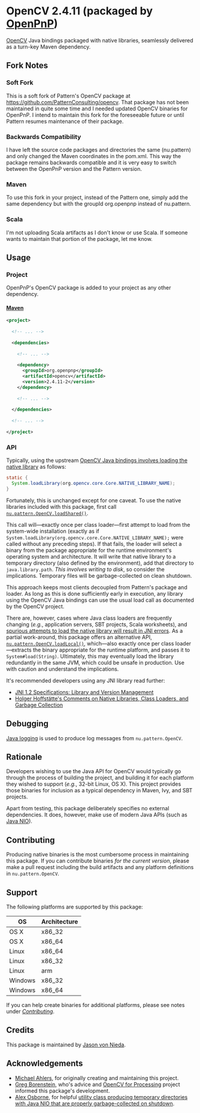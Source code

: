# OpenCV 2.4.11 (packaged by [OpenPnP](http://openpnp.org))

[OpenCV](http://opencv.org) Java bindings packaged with native libraries, seamlessly delivered as a turn-key Maven dependency.

## Fork Notes

### Soft Fork

This is a soft fork of Pattern's OpenCV package at https://github.com/PatternConsulting/opencv.
That package has not been maintained in quite some time and I needed updated OpenCV
binaries for OpenPnP. I intend to maintain this fork for the foreseeable future
or until Pattern resumes maintenance of their package.

### Backwards Compatibility

I have left the source code packages and directories the same (nu.pattern)
and only changed the Maven coordinates in the pom.xml. This way the package
remains backwards compatible and it is very easy to switch between the
OpenPnP version and the Pattern version.

### Maven

To use this fork in your project, instead of the Pattern one, simply add
the same dependency but with the groupId org.openpnp instead of nu.pattern.

### Scala

I'm not uploading Scala artifacts as I don't know or use Scala. If someone
wants to maintain that portion of the package, let me know.

## Usage

### Project

OpenPnP's OpenCV package is added to your project as any other dependency.

#### [Maven](http://maven.apache.org/)

```xml
<project>
  
  <!-- ... -->
  
  <dependencies>
    
    <!-- ... -->
    
    <dependency>
      <groupId>org.openpnp</groupId>
      <artifactId>opencv</artifactId>
      <version>2.4.11-2</version>
    </dependency>
    
    <!-- ... -->
    
  </dependencies>
  
  <!-- ... -->
  
</project>
```

### API

Typically, using the upstream [OpenCV Java bindings involves loading the native library](http://docs.opencv.org/doc/tutorials/introduction/desktop_java/java_dev_intro.html#java-sample-with-ant) as follows:

```java
static {
  System.loadLibrary(org.opencv.core.Core.NATIVE_LIBRARY_NAME);
}
```

Fortunately, this is unchanged except for one caveat. To use the native libraries included with this package, first call [`nu.pattern.OpenCV.loadShared()`](https://github.com/PatternConsulting/opencv/blob/master/src/main/java/nu/pattern/OpenCV.java).

This call will—exactly once per class loader—first attempt to load from the system-wide installation (exactly as if `System.loadLibrary(org.opencv.core.Core.NATIVE_LIBRARY_NAME);` were called without any preceding steps). If that fails, the loader will select a binary from the package appropriate for the runtime environment's operating system and architecture. It will write that native library to a temporary directory (also defined by the environment), add that directory to `java.library.path`. _This involves writing to disk_, so consider the implications. Temporary files will be garbage-collected on clean shutdown.

This approach keeps most clients decoupled from Pattern's package and loader. As long as this is done sufficiently early in execution, any library using the OpenCV Java bindings can use the usual load call as documented by the OpenCV project.

There are, however, cases where Java class loaders are frequently changing (_e.g._, application servers, SBT projects, Scala worksheets), and [spurious attempts to load the native library will result in JNI errors](https://github.com/PatternConsulting/opencv/issues/7). As a partial work-around, this package offers an alternative API, [`nu.pattern.OpenCV.loadLocal()`](https://github.com/PatternConsulting/opencv/blob/master/src/main/java/nu/pattern/OpenCV.java), which—also exactly once per class loader—extracts the binary appropriate for the runtime platform, and passes it to `System#load(String)`. Ultimately, this may eventually load the library redundantly in the same JVM, which could be unsafe in production. Use with caution and understand the implications.

It's recommended developers using any JNI library read further:

- [JNI 1.2 Specifications: Library and Version Management](http://docs.oracle.com/javase/7/docs/technotes/guides/jni/jni-12.html#libmanage)
- [Holger Hoffstätte's Comments on Native Libraries, Class Loaders, and Garbage Collection](https://groups.google.com/forum/#!msg/ospl-developer/J4i6cF6yPk0/-3Jm3Qs_HDwJ)

## Debugging

[Java logging](http://docs.oracle.com/javase/8/docs/api/java/util/logging/package-summary.html) is used to produce log messages from `nu.pattern.OpenCV`.

## Rationale

Developers wishing to use the Java API for OpenCV would typically go through the process of building the project, and building it for each platform they wished to support (_e.g._, 32-bit Linux, OS X). This project provides those binaries for inclusion as a typical dependency in Maven, Ivy, and SBT projects.

Apart from testing, this package deliberately specifies no external dependencies. It does, however, make use of modern Java APIs (such as [Java NIO](http://docs.oracle.com/javase/tutorial/essential/io/fileio.html)).

## Contributing

Producing native binaries is the most cumbersome process in maintaining this package. If you can contribute binaries _for the current version_, please make a pull request including the build artifacts and any platform definitions in `nu.pattern.OpenCV`.

## Support

The following platforms are supported by this package:

OS | Architecture
--- | ---
OS X | x86_32
OS X | x86_64
Linux | x86_64
Linux | x86_32
Linux | arm
Windows | x86_32
Windows | x86_64

If you can help create binaries for additional platforms, please see notes under [_Contributing_](#contributing).

## Credits

This package is maintained by [Jason von Nieda](http://github.com/vonnieda).
  
## Acknowledgements

- [Michael Ahlers](http://github.com/michaelahlers), for originally creating and maintaining this project.
- [Greg Borenstein](https://github.com/atduskgreg), who's advice and [OpenCV for Processing](https://github.com/atduskgreg/opencv-processing) project informed this package's development. 
- [Alex Osborne](https://github.com/ato), for helpful [utility class producing temporary directories with Java NIO that are properly garbage-collected on shutdown](https://gist.github.com/ato/6774390).
